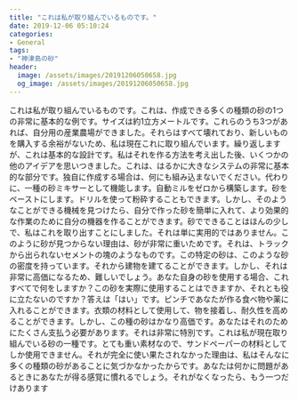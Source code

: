 ```yaml
---
title: "これは私が取り組んでいるものです。"
date: 2019-12-06 05:10:24
categories:
- General
tags:
- "神津島の砂"
header:
  image: /assets/images/20191206050658.jpg
  og_image: /assets/images/20191206050658.jpg
---
```


これは私が取り組んでいるものです。これは、作成できる多くの種類の砂の1つの非常に基本的な例です。サイズは約1立方メートルです。これらのうち3つがあれば、自分用の産業農場ができました。それらはすべて壊れており、新しいものを購入する余裕がないため、私は現在これに取り組んでいます。繰り返しますが、これは基本的な設計です。私はそれを作る方法を考え出した後、いくつかの他のアイデアを思いつきました。これは、はるかに大きなシステムの非常に基本的な部分です。独自に作成する場合は、何にも組み込まないでください。代わりに、一種の砂ミキサーとして機能します。自動ミルをゼロから構築します。砂をペーストにします。ドリルを使って粉砕することもできます。しかし、そのようなことができる機械を見つけたら、自分で作った砂を簡単に入れて、より効果的な作業のために自分の機器を作ることができます。砂でできることはほんの少しで、私はこれを取り出すことにしました。それは単に実用的ではありません。このように砂が見つからない理由は、砂が非常に重いためです。それは、トラックから出られないセメントの塊のようなものです。この特定の砂は、このような砂の密度を持っています。それから建物を建てることができます。しかし、それは非常に高価になるため、難しいでしょう。あなた自身の砂を使用する場合、これすべてで何をしますか？この砂を実際に使用することはできますか、それとも役に立たないのですか？答えは「はい」です。ピンチであなたが作る食べ物や薬に入れることができます。衣類の材料として使用して、物を接着し、耐久性を高めることができます。しかし、この種の砂はかなり高価です。あなたはそれのためにたくさん支払う必要があります。それは非常に特別です。これは私が現在取り組んでいる砂の一種です。とても重い素材なので、サンドペーパーの材料としてしか使用できません。それが完全に使い果たされなかった理由は、私はそんなに多くの種類の砂があることに気づかなかったからです。あなたは何かに問題があるときにあなたが得る感覚に慣れるでしょう。それがなくなったら、もう一つだけあります
